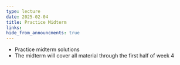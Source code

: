 ```yaml
---
type: lecture
date: 2025-02-04
title: Practice Midterm
links:
hide_from_announcments: true
---
```

- Practice midterm solutions
- The midterm will cover all material through the first half of week 4
